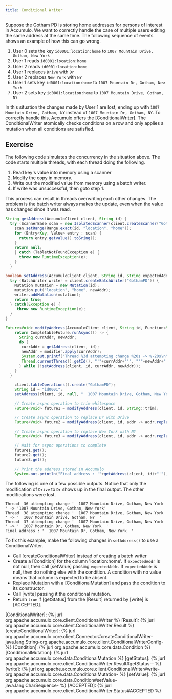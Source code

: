 ```yaml
---
title: Conditional Writer
---
```


Suppose the Gotham PD is storing home addresses for persons of interest in
Accumulo.  We want to correctly handle the case of multiple users editing the
same address at the same time. The following sequence of events shows an example
of how this can go wrong.

 1. User 0 sets the key `id0001:location:home` to `1007 Mountain Drive, Gotham, New York`
 2. User 1 reads `id0001:location:home`
 3. User 2 reads `id0001:location:home`
 4. User 1 replaces `Drive` with `Dr`
 5. User 2 replaces `New York` with `NY`
 6. User 1 sets key `id0001:location:home` to `1007 Mountain Dr, Gotham, New York`
 7. User 2 sets key `id0001:location:home` to `1007 Mountain Drive, Gotham, NY`

In this situation the changes made by User 1 are lost, ending up with `1007
Mountain Drive, Gotham, NY` instead of `1007 Mountain Dr, Gotham, NY`.  To
correctly handle this, Accumulo offers the [ConditionalWriter].  The
ConditionalWriter atomically checks conditions on a row and only applies a
mutation when all conditions are satisfied.

## Exercise

The following code simulates the concurrency in the situation above.  The code
starts multiple threads, with each thread doing the following.

 1. Read key's value into memory using a scanner
 2. Modify the copy in memory.
 3. Write out the modified value from memory using a batch writer.
 4. If write was unsuccessful, then goto step 1.

This process can result in threads overwriting each other changes.  The problem
is the batch writer always makes the update, even when the value has
changed since it was read.

```java
String getAddress(AccumuloClient client, String id) {
  try (ScannerBase scan = new IsolatedScanner(client.createScanner("GothamPD", Authorizations.EMPTY))) {
    scan.setRange(Range.exact(id, "location", "home"));
    for (Entry<Key, Value> entry : scan) {
      return entry.getvalue().toSring();
    }
    return null;
    } catch (TabletNotFoundException e) {
      throw new RuntimeException(e);
    }
  }
```

```java
boolean setAddress(AccumuloClient client, String id, String expectedAddr, String newAddr) {
  try (BatchWriter writer = client.createBatchWriter("GothamPD")) {
    Mutation mutation = new Mutation(id);
    mutation.put("location", "home", newAddr);
    writer.addMutation(mutation);
    return true;
  } catch(Exception e) {
     throw new RuntimeException(e);
  }
}
```

```java
Future<Void> modifyAddress(AccumuloClient client, String id, Function<String,String> modifier) {
    return CompletableFuture.runAsync(() -> {
      String currAddr, newAddr;
      do {
       currAddr = getAddress(client, id);
       newAddr = modifier.apply(currAddr);
       System.out.printf("Thread %3d attempting change %20s -> %-20s\n",
       Thread.currentThread().getId(), "'"+currAddr+"'", "'"+newAddr+"'");
      } while (!setAddress(client, id, currAddr, newAddr));
    }
  }
```


```java
    client.tableOperations().create("GothamPD");
    String id = "id0001";
    setAddress(client, id, null, "  1007 Mountain Drive, Gotham, New York  ");

    // Create async operation to trim whitespace
    Future<Void> future1 = modifyAddress(client, id, String::trim);

    // Create async operation to replace Dr with Drive
    Future<Void> future2 = modifyAddress(client, id, addr -> addr.replace("Drive", "Dr"));

    // Create async operation to replace New York with NY
    Future<Void> future3 = modifyAddress(client, id, addr -> addr.replace("New York", "NY"));

    // Wait for async operations to complete
    future1.get();
    future2.get();
    future3.get();

    // Print the address stored in Accumulo
    System.out.println("Final address : '"+getAddress(client, id)+"'");
```

The following is one of a few possible outputs.  Notice that only the
modification of `Drive` to `Dr` shows up in the final output.  The other
modifications were lost.

```
Thread  36 attempting change '  1007 Mountain Drive, Gotham, New York  ' -> '1007 Mountain Drive, Gotham, New York'
Thread  38 attempting change '  1007 Mountain Drive, Gotham, New York  ' -> '  1007 Mountain Drive, Gotham, NY  '
Thread  37 attempting change '  1007 Mountain Drive, Gotham, New York  ' -> '  1007 Mountain Dr, Gotham, New York  '
Final address : '  1007 Mountain Dr, Gotham, New York  '
```

To fix this example, make the following changes in `setAddress()` to use a
ConditionalWriter.

 * Call [createConditionalWriter] instead of creating a batch writer
 * Create a [Condition] for the column 'location:home'.  If `expectedAddr` is not null, then call [setValue] passing `expectedAddr`.  If `expectedAddr` is null, then do nothing else with the condition. A condition with no value means that column is expected to be absent.
 * Replace Mutation with a [ConditionalMutation] and pass the condition to its constructor.
 * Call [write] passing it the conditional mutation.
 * Return `true` if [getStatus] from the [Result] returned by [write] is [ACCEPTED].

[ConditionalWriter]: {% jurl org.apache.accumulo.core.client.ConditionalWriter %}
[Result]: {% jurl org.apache.accumulo.core.client.ConditionalWriter.Result %}
[createConditionalWriter]: {% jurl org.apache.accumulo.core.client.Connector#createConditionalWriter-java.lang.String-org.apache.accumulo.core.client.ConditionalWriterConfig- %}
[Condition]: {% jurl org.apache.accumulo.core.data.Condition %}
[ConditionalMutation]: {% jurl org.apache.accumulo.core.data.ConditionalMutation %}
[getStatus]: {% jurl org.apache.accumulo.core.client.ConditionalWriter.Result#getStatus-- %}
[write]: {% jurl org.apache.accumulo.core.client.ConditionalWriter#write-org.apache.accumulo.core.data.ConditionalMutation- %}
[setValue]: {% jurl org.apache.accumulo.core.data.Condition#setValue-java.lang.CharSequence- %}
[ACCEPTED]: {% jurl org.apache.accumulo.core.client.ConditionalWriter.Status#ACCEPTED %}
